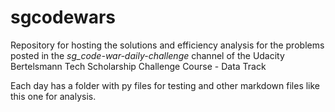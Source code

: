 # sgcodewars

Repository for hosting the solutions and efficiency analysis for the problems posted in the *sg_code-war-daily-challenge* channel of the Udacity Bertelsmann Tech Scholarship Challenge Course - Data Track

Each day has a folder with py files for testing and other markdown files like this one for analysis.
